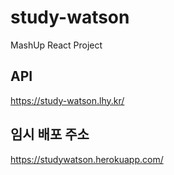 # study-watson

MashUp React Project

## API

https://study-watson.lhy.kr/

## 임시 배포 주소

https://studywatson.herokuapp.com/

